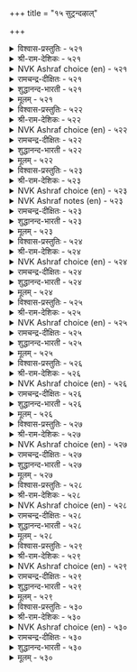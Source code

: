 +++
title = "१५ सुट्रन्दऴाल्"

+++


<details><summary>विश्वास-प्रस्तुतिः - ५२१</summary>

पट्रट्र कण्णुम् पऴैमैबा राट्टुदल्  
सुट्रत्तार् कण्णे उळ।       ५२१
</details>

<details><summary>श्री-राम-देशिकः - ५२१</summary>

नष्टायामपि सम्पत्तौ सम्बन्धं पूर्वकालिकम् ।  
स्मृत्वैव श्लाघनं लोके बन्धुलक्षणमुच्यते ॥ ५२१॥
</details>

<details><summary>NVK Ashraf choice (en) - ५२१</summary>

०५२१
Only the kindred, because of their old contact,
Show attachment even in adversity.
(N.V.K. Ashraf), (P.S. Sundaram)
</details>

<details><summary>रामचन्द्र-दीक्षितः - ५२१</summary>

521\. paṟṟu aṟṟakaṇṇum paḻamai pārāṭṭutal  
cuṟṟattārkaṇṇē uḷa.

521\. It is one’s own kith and kin that cherish their old attachments to men out of suit with fortune.  
</details>

<details><summary>शुद्धानन्द-भारती - ५२१</summary>

1\. பற்றற்ற கண்ணும் பழமைபா ராட்டுதல்  
சுற்றத்தார் கண்ணே யுள  
Let fortunes go; yet kinsmen know  
The old accustomed love to show.        521  
</details>

<details><summary>मूलम् - ५२१</summary>

पट्रट्र कण्णुम् पऴैमैबा राट्टुदल्  
सुट्रत्तार् कण्णे उळ।       ५२१
</details>

<details><summary>विश्वास-प्रस्तुतिः - ५२२</summary>

विरुप्पऱाच् चुट्रम् इयैयिन् अरुप्पऱा  
आक्कम् पलवुम् तरुम्।       ५२२
</details>

<details><summary>श्री-राम-देशिकः - ५२२</summary>

प्रेमपूर्वकबान्धव्यं कस्यचिल्लभ्यते यदि ।  
तदेव सम्पदः सर्वाः तस्मै यच्छेत् सदातना ॥ ५२२॥
</details>

<details><summary>NVK Ashraf choice (en) - ५२२</summary>

०५२२
When kindred show unfailing love,
Wealth of all kinds never fail to flow. *
(Satguru Subramuniyaswami), (N.V.K. Ashraf)
</details>

<details><summary>रामचन्द्र-दीक्षितः - ५२२</summary>

522\. viruppu aṟāc cuṟṟam iyaiyiṉ, aṟuppu aṟā  
ākkam palavum tarum.

522\. One’s unceasing kinship is the source of all one’s fortune.  
</details>

<details><summary>शुद्धानन्द-भारती - ५२२</summary>

2\. விருப்பறாச் சுற்றம் இயையின் அருப்பறா  
ஆக்கம் பலவுந் தரும்.  
The gift of loving Kins bestows  
Fadeless fortune's fresh flowers.        522  
</details>

<details><summary>मूलम् - ५२२</summary>

विरुप्पऱाच् चुट्रम् इयैयिन् अरुप्पऱा  
आक्कम् पलवुम् तरुम्।       ५२२
</details>

<details><summary>विश्वास-प्रस्तुतिः - ५२३</summary>

अळवळा विल्लादान् वाऴ्क्कै कुळवळाक्  
कोडिण्ड्रि नीर्निऱैन् दट्रु।       ५२३
</details>

<details><summary>श्री-राम-देशिकः - ५२३</summary>

प्रेमपूर्वकबान्धव्यरहितस्य हि जीवनम् ।  
जलपूर्णतटाकस्य तीराभावसं भवेत् ॥ ५२३॥
</details>

<details><summary>NVK Ashraf choice (en) - ५२३</summary>

०५२३
The life of an unattached man
Is like a boundless pond flowing unbound.
(P.S. Sundaram), (N.V.K. Ashraf)
</details>

<details><summary>NVK Ashraf notes (en) - ५२३</summary>

५२३. Compare with २१५. “The wealth of a wise philanthropist is a village pool ever full” - (P.S. Sundaram)
</details>

<details><summary>रामचन्द्र-दीक्षितः - ५२३</summary>

523\. aḷavaḷāvu illātāṉ vāḻkkai-kuḷavaḷāk  
kōṭu iṉṟi nīr niṟaintaṟṟu.

523\. The life of one with no kin will be like overflowing waters of a tank with no bund.  
</details>

<details><summary>शुद्धानन्द-भारती - ५२३</summary>

3\. அளவளா வில்லாதான் வாழ்க்கை குளவளாக்  
கோடின்றி நீர்நிறைந் தற்று.  
A kinless wealth is like a tank  
Which overflows without a bank.        523  
</details>

<details><summary>मूलम् - ५२३</summary>

अळवळा विल्लादान् वाऴ्क्कै कुळवळाक्  
कोडिण्ड्रि नीर्निऱैन् दट्रु।       ५२३
</details>

<details><summary>विश्वास-प्रस्तुतिः - ५२४</summary>

सुट्रत्ताल् सुट्रप् पडऒऴुगल् सॆल्वन्दान्  
पॆट्रत्ताल् पॆट्र पयन्।       ५२४
</details>

<details><summary>श्री-राम-देशिकः - ५२४</summary>

बन्धुसाह्यकरो यस्तु सदा बन्धुभिरावृतः ।  
तेन सम्पादितं वित्तं प्रयोजनकरं भवेत् ॥ ५२४॥
</details>

<details><summary>NVK Ashraf choice (en) - ५२४</summary>

०५२४
To be circled by circles of kin is the benefit
One gains by gaining wealth.
(N.V.K. Ashraf), (P.S. Sundaram)
</details>

<details><summary>रामचन्द्र-दीक्षितः - ५२४</summary>

524\. cuṟṟattāl cuṟṟappaṭa oḻukal, celvamtāṉ  
peṟṟattāl peṟṟa payaṉ.

524\. The value of one’s wealth consists in a life surrounded by one’s kinsmen.  
</details>

<details><summary>शुद्धानन्द-भारती - ५२४</summary>

4\. சுற்றத்தால் சுற்றப் படஒழுகல் செல்வந்தான்  
பெற்றத்தால் பெற்ற பயன்.  
The fruit of growing wealth is gained  
When kith and kin are happy found.        524  
</details>

<details><summary>मूलम् - ५२४</summary>

सुट्रत्ताल् सुट्रप् पडऒऴुगल् सॆल्वन्दान्  
पॆट्रत्ताल् पॆट्र पयन्।       ५२४
</details>

<details><summary>विश्वास-प्रस्तुतिः - ५२५</summary>

कॊडुत्तलुम् इन्सॊलुम् आट्रिन् अडुक्किय  
सुट्रत्ताल् सुट्रप् पडुम्।       ५२५
</details>

<details><summary>श्री-राम-देशिकः - ५२५</summary>

बन्धुनां धनदातारं प्रियभाषणतत्परम् ।  
तं सर्वदा बन्धुवर्गास्तिष्ठन्ति परिवेष्टिताः ॥ ५२५॥
</details>

<details><summary>NVK Ashraf choice (en) - ५२५</summary>

०५२५
Generosity and sweet words enable a man
To be circled by circles of kin. *
(P.S. Sundaram)
</details>

<details><summary>रामचन्द्र-दीक्षितः - ५२५</summary>

525\. koṭuttalum iṉ colum āṟṟiṉ, aṭukkiya  
cuṟṟattāl cuṟṟappaṭum.

525\. One delights in the company of one generous of heart and suave of speech.  
</details>

<details><summary>शुद्धानन्द-भारती - ५२५</summary>

5\. கொடுத்தலும் இன்சொலும் ஆற்றின் அடுக்கிய  
சுற்றத்தால் சுற்றப் படும்.  
Loving words and liberal hand  
Encircle kith and kin around.        525  
</details>

<details><summary>मूलम् - ५२५</summary>

कॊडुत्तलुम् इन्सॊलुम् आट्रिन् अडुक्किय  
सुट्रत्ताल् सुट्रप् पडुम्।       ५२५
</details>

<details><summary>विश्वास-प्रस्तुतिः - ५२६</summary>

पॆरुङ्गॊडैयान् पेणान् वॆगुळि अवनिन्  
मरुङ्गुडैयार् मानिलत्तु इल्।       ५२६
</details>

<details><summary>श्री-राम-देशिकः - ५२६</summary>

पृथिव्यां दानशौण्डस्य जितक्रोधस्य भूपतेः ।  
वशंवदा सदा तिष्ठेत् सकला बन्धुसन्ततिः ॥ ५२६॥
</details>

<details><summary>NVK Ashraf choice (en) - ५२६</summary>

०५२६
None in this world has a larger kinship than he
Who is liberal and curbs his wrath. *
(P.S. Sundaram)
</details>

<details><summary>रामचन्द्र-दीक्षितः - ५२६</summary>

526\. peruṅ koṭaiyāṉ, pēṇāṉ vekuḷi, avaṉiṉ  
maruṅku uṭaiyār mā nilattu il.

526\. Nothing excels on earth the love of one large of heart and free of wrath, but shares it with the rest.  
</details>

<details><summary>शुद्धानन्द-भारती - ५२६</summary>

6\. பெரும்கொடையான் பேணான் வெகுளி அவனின்  
மருங்குஉடையார் மாநிலத்து இல்.  
Large giver and wrathless man  
Commands on earth countless kinsmen.        526  
</details>

<details><summary>मूलम् - ५२६</summary>

पॆरुङ्गॊडैयान् पेणान् वॆगुळि अवनिन्  
मरुङ्गुडैयार् मानिलत्तु इल्।       ५२६
</details>

<details><summary>विश्वास-प्रस्तुतिः - ५२७</summary>

काक्कै करवा करैन्दुण्णुम् आक्कमुम्  
अन्ननी रार्क्के उळ।       ५२७
</details>

<details><summary>श्री-राम-देशिकः - ५२७</summary>

काकः स्वीयान् समाहूय भक्षयेदार्जितं च तैः ।  
स्वार्जितं बन्धुभिः साकं भुंङ्क्ष्व सम्पत्स्थिरा भवेत् ॥ ५२७॥
</details>

<details><summary>NVK Ashraf choice (en) - ५२७</summary>

०५२७
Crows trumpet their finds and share them.
Prosperity also abides with such men.
(P.S. Sundaram), (Satguru Subramuniyaswami)
</details>

<details><summary>रामचन्द्र-दीक्षितः - ५२७</summary>

527\. kākkai karavā karaintu uṇṇum; ākkamum  
aṉṉa nīrārkkē uḷa.

527\. Fortune smiles on one of like disposition.  
</details>

<details><summary>शुद्धानन्द-भारती - ५२७</summary>

7\. காக்கை கரவா கரைந்துண்ணும் ஆக்கமும்  
அன்னநீ ரார்க்கே உள.  
The crows hide not; thy call and eat  
Welfare abides a man of heart.        527  
</details>

<details><summary>मूलम् - ५२७</summary>

काक्कै करवा करैन्दुण्णुम् आक्कमुम्  
अन्ननी रार्क्के उळ।       ५२७
</details>

<details><summary>विश्वास-प्रस्तुतिः - ५२८</summary>

पॊदुनोक्कान् वेन्दन् वरिसैया नोक्किन्  
अदुनोक्कि वाऴ्वार् पलर्।       ५२८
</details>

<details><summary>श्री-राम-देशिकः - ५२८</summary>

साम्यबुद्धिं विना राजा योग्यताभेदमूलकम् ।  
विभज्य सर्वान् यः पश्येत् तस्य स्युर्बान्धवाः समे ॥ ५२८॥
</details>

<details><summary>NVK Ashraf choice (en) - ५२८</summary>

०५२८
Many thrive seeing a king who sees case by case,
Not seeing mere sameness in all.
(Satguru Subramuniyaswami), (N.V.K. Ashraf)
</details>

<details><summary>रामचन्द्र-दीक्षितः - ५२८</summary>

528\. potu nōkkāṉ, vēntaṉ varicaiyā nōkkiṉ,  
atu nōkki vāḻvār palar.

528\. The king must not be indifferent to one’s deserts but reward people according to their merit.  
</details>

<details><summary>शुद्धानन्द-भारती - ५२८</summary>

8\. பொதுநோக்கான் வேந்தன் வரிசையா நோக்கின்  
அதுநோக்கி வாழ்வார் பலர்.  
From public gaze when kings perceive  
Each one's merits so many thrive.        528  
</details>

<details><summary>मूलम् - ५२८</summary>

पॊदुनोक्कान् वेन्दन् वरिसैया नोक्किन्  
अदुनोक्कि वाऴ्वार् पलर्।       ५२८
</details>

<details><summary>विश्वास-प्रस्तुतिः - ५२९</summary>

तमरागिक् तट्रुऱन्दार् सुट्रम् अमरामैक्  
कारणम् इण्ड्रि वरुम्।       ५२९
</details>

<details><summary>श्री-राम-देशिकः - ५२९</summary>

स्थितं बान्धव्यमादौ यद् हेतुना केनचित् स्वत्ः ।  
छिन्नं तद् हेतुनान्येन् पूर्ववत् पुनरेधते ॥ ५२९॥
</details>

<details><summary>NVK Ashraf choice (en) - ५२९</summary>

०५२९
Associates who left will return,
Once the cause of dissociation is removed.
(N.V.K. Ashraf)
</details>

<details><summary>रामचन्द्र-दीक्षितः - ५२९</summary>

529\. tamar āki, taṉ-tuṟantār cuṟṟam amarāmaik  
kāraṇam iṉṟi varum.

529\. Reject none on the score of disagreement. Men who have become estranged will flock to you.  
</details>

<details><summary>शुद्धानन्द-भारती - ५२९</summary>

9\. தமராகித் தற்றுறந்தார் சுற்றம் அமராமைக்  
காரணம் இன்றி வரும்.  
Forsaken friends will come and stay  
When cause for discord goes away.        529  
</details>

<details><summary>मूलम् - ५२९</summary>

तमरागिक् तट्रुऱन्दार् सुट्रम् अमरामैक्  
कारणम् इण्ड्रि वरुम्।       ५२९
</details>

<details><summary>विश्वास-प्रस्तुतिः - ५३०</summary>

उऴैप्पिरिन्दु कारणत्तिन् वन्दानै वेन्दन्  
इऴैत् तिरुन्दु ऎण्णिक् कॊळल्।       ५३०
</details>

<details><summary>श्री-राम-देशिकः - ५३०</summary>

स्नेहं छित्वा गतं पश्चादागतं स्वार्यकरणात् ।  
अलोच्य तं तु गृह्णीयादुपकृत्य महीपतिः ॥ ५३०॥
</details>

<details><summary>NVK Ashraf choice (en) - ५३०</summary>

०५३०
The king should ascertain the motive of the deserters
Who wish to come back.
(N.V.K. Ashraf)
</details>

<details><summary>रामचन्द्र-दीक्षितः - ५३०</summary>

530\. uḻaip pirintu kāraṇattiṉ vantāṉai, vēntaṉ  
iḻaittu iruntu, eṇṇik koḷal.

530\. Let the king embrace his estranged kith and kin by redressing their grievances.  
</details>

<details><summary>शुद्धानन्द-भारती - ५३०</summary>

10\. உழைப்பிரிந்து காரணத்தின் வந்தானை வேந்தன்  
இழைத்திருந்து எண்ணிக் கொளல்.  
Who leaves and returns with motive  
The king should test him and receive.        530  
</details>

<details><summary>मूलम् - ५३०</summary>

उऴैप्पिरिन्दु कारणत्तिन् वन्दानै वेन्दन्  
इऴैत् तिरुन्दु ऎण्णिक् कॊळल्।       ५३०
</details>
